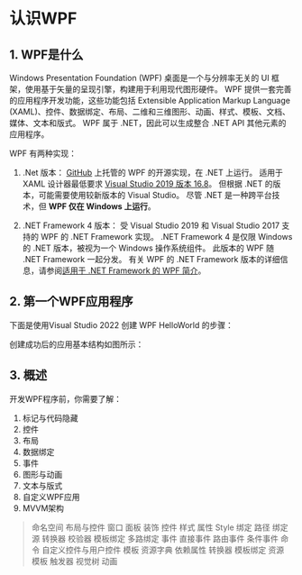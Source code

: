 # 认识WPF

## 1. WPF是什么
 Windows Presentation Foundation (WPF) 桌面是一个与分辨率无关的 UI 框架，使用基于矢量的呈现引擎，构建用于利用现代图形硬件。 WPF 提供一套完善的应用程序开发功能，这些功能包括 Extensible Application Markup Language (XAML)、控件、数据绑定、布局、二维和三维图形、动画、样式、模板、文档、媒体、文本和版式。 WPF 属于 .NET，因此可以生成整合 .NET API 其他元素的应用程序。
 
WPF 有两种实现：

1. .Net 版本：
    [GitHub](https://github.com/dotnet/wpf) 上托管的 WPF 的开源实现，在 .NET 上运行。 适用于 XAML 设计器最低要求 [Visual Studio 2019 版本 16.8](https://visualstudio.microsoft.com/downloads/?utm_medium=microsoft&utm_source=learn.microsoft.com&utm_campaign=inline+link&utm_content=download+vs2019+desktopguide+wpf)。 但根据 .NET 的版本，可能需要使用较新版本的 Visual Studio。
    尽管 .NET 是一种跨平台技术，但 **WPF 仅在 Windows 上运行**。
    
2. .NET Framework 4 版本：
    受 Visual Studio 2019 和 Visual Studio 2017 支持的 WPF 的 .NET Framework 实现。
    .NET Framework 4 是仅限 Windows 的 .NET 版本，被视为一个 Windows 操作系统组件。 此版本的 WPF 随 .NET Framework 一起分发。 有关 WPF 的 .NET Framework 版本的详细信息，请参阅[适用于 .NET Framework 的 WPF 简介](https://learn.microsoft.com/zh-cn/dotnet/desktop/wpf/introduction-to-wpf?view=netframeworkdesktop-4.8&preserve-view=true)。

## 2. 第一个WPF应用程序
下面是使用Visual Studio 2022 创建 WPF HelloWorld 的步骤：

创建成功后的应用基本结构如图所示：

## 3. 概述
开发WPF程序前，你需要了解：
1. 标记与代码隐藏
2. 控件
3. 布局
4. 数据绑定
5. 事件
6. 图形与动画
7. 文本与版式
8. 自定义WPF应用
9. MVVM架构

> 命名空间
> 布局与控件
> 	窗口
> 	面板
> 	装饰
> 	控件
> 样式
> 	属性
> 	Style
> 绑定
> 	路径
> 	绑定源
> 	转换器
> 	校验器
> 	模板绑定
> 	多路绑定
> 事件
> 	直接事件
> 	路由事件
> 	条件事件
> 命令
> 自定义控件与用户控件
> 	模板
> 	资源字典
> 	依赖属性
> 	转换器
> 	模板绑定
> 资源
> 模板
> 触发器
> 视觉树
> 动画